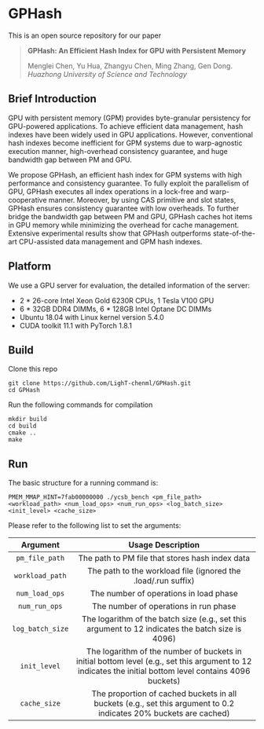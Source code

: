# GPHash
This is an open source repository for our paper

> **GPHash: An Efficient Hash Index for GPU with Persistent Memory**
> 
> Menglei Chen, Yu Hua, Zhangyu Chen, Ming Zhang, Gen Dong. *Huazhong University of Science and Technology*

## Brief Introduction

GPU with persistent memory (GPM) provides byte-granular persistency for GPU-powered applications. To achieve efficient data management, hash indexes have been widely used in GPU applications. However, conventional hash indexes become inefficient for GPM systems due to warp-agnostic execution manner, high-overhead consistency guarantee, and huge bandwidth gap between PM and GPU. 

We propose GPHash, an efficient hash index for GPM systems with high performance and consistency guarantee. To fully exploit the parallelism of GPU, GPHash executes all index operations in a lock-free and warp-cooperative manner. Moreover, by using CAS primitive and slot states, GPHash ensures consistency guarantee with low overheads. To further bridge the bandwidth gap between PM and GPU, GPHash caches hot items in GPU memory while minimizing the overhead for cache management. Extensive experimental results show that GPHash outperforms state-of-the-art CPU-assisted data management and GPM hash indexes. 

## Platform
We use a GPU server for evaluation, the detailed information of the server:
* 2 \* 26-core Intel Xeon Gold 6230R CPUs, 1 Tesla V100 GPU
* 6 \* 32GB DDR4 DIMMs, 6 \* 128GB Intel Optane DC DIMMs
* Ubuntu 18.04 with Linux kernel version 5.4.0
* CUDA toolkit 11.1 with PyTorch 1.8.1

## Build
Clone this repo
```
git clone https://github.com/LighT-chenml/GPHash.git
cd GPHash 
```

Run the following commands for compilation
```
mkdir build
cd build
cmake ..
make
```
## Run
The basic structure for a running command is:
```
PMEM_MMAP_HINT=7fab00000000 ./ycsb_bench <pm_file_path> <workload_path> <num_load_ops> <num_run_ops> <log_batch_size> <init_level> <cache_size>
```

Please refer to the following list to set the arguments:

| Argument | Usage Description |
|:----------:|:-------------------:|
| `pm_file_path` | The path to PM file that stores hash index data|
| `workload_path` | The path to the workload file (ignored the .load/.run suffix) |
| `num_load_ops` | The number of operations in load phase |
| `num_run_ops` | The number of operations in run phase|
| `log_batch_size` | The logarithm of the batch size (e.g., set this argument to 12 indicates the batch size is 4096) |
| `init_level` | The logarithm of the number of buckets in initial bottom level (e.g., set this argument to 12 indicates the initial bottom level contains 4096 buckets) |
| `cache_size` | The proportion of cached buckets in all buckets (e.g., set this argument to 0.2 indicates 20% buckets are cached) |
